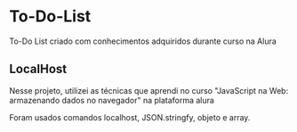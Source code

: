 # To-Do-List
To-Do List criado com conhecimentos adquiridos durante curso na Alura

## LocalHost

Nesse projeto, utilizei as técnicas que aprendi no curso "JavaScript na Web: armazenando dados no navegador" na plataforma alura

Foram usados comandos localhost, JSON.stringfy, objeto e array.

